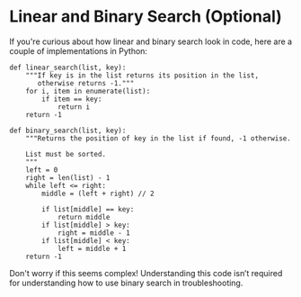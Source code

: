 # Linear and Binary Search (Optional)
If you're curious about how linear and binary search look in code, here are a couple of implementations in Python:


```
def linear_search(list, key):
    """If key is in the list returns its position in the list,
       otherwise returns -1."""
    for i, item in enumerate(list):
        if item == key:
            return i
    return -1

```

```
def binary_search(list, key):
    """Returns the position of key in the list if found, -1 otherwise.

    List must be sorted.
    """
    left = 0
    right = len(list) - 1
    while left <= right:
        middle = (left + right) // 2
        
        if list[middle] == key:
            return middle
        if list[middle] > key:
            right = middle - 1
        if list[middle] < key:
            left = middle + 1
    return -1

```

Don't worry if this seems complex! Understanding this code isn’t required for understanding how to use binary search in troubleshooting.

